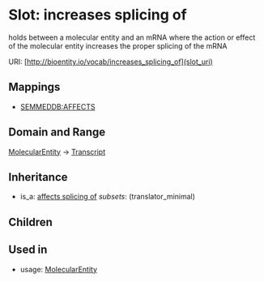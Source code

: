 # Slot: increases splicing of


holds between a molecular entity and an mRNA where the action or effect of the molecular entity increases the proper splicing of the mRNA

URI: [http://bioentity.io/vocab/increases_splicing_of](slot_uri)
## Mappings

 * [SEMMEDDB:AFFECTS](http://purl.obolibrary.org/obo/SEMMEDDB_AFFECTS)
## Domain and Range

[MolecularEntity](MolecularEntity.md) -> [Transcript](Transcript.md)
## Inheritance

 *  is_a: [affects splicing of](affects_splicing_of.md) *subsets*: (translator_minimal)
## Children

## Used in

 *  usage: [MolecularEntity](MolecularEntity.md)
